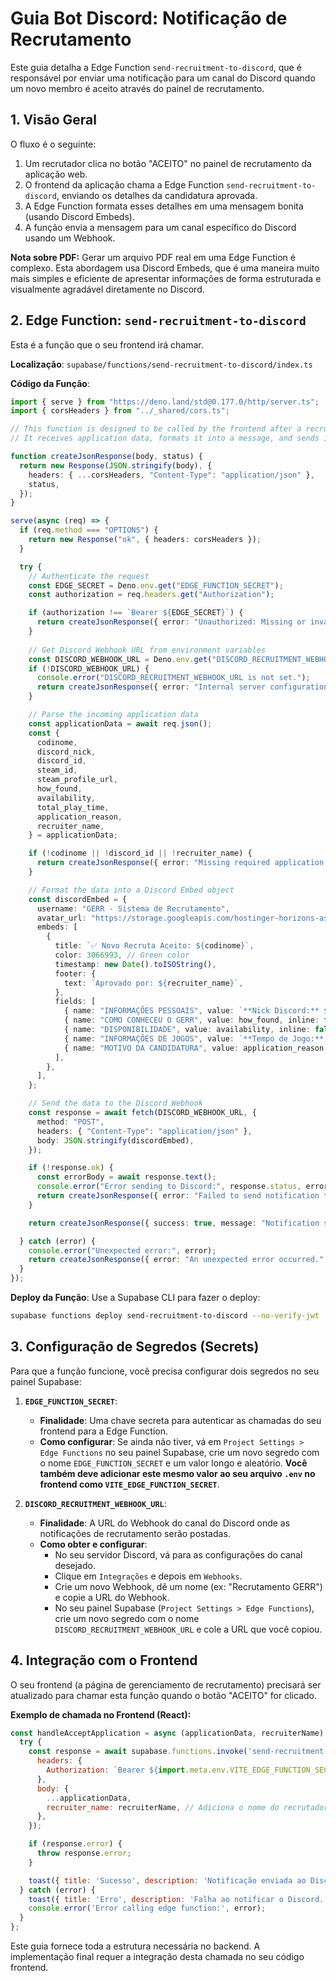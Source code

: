 # Guia Bot Discord: Notificação de Recrutamento

Este guia detalha a Edge Function `send-recruitment-to-discord`, que é responsável por enviar uma notificação para um canal do Discord quando um novo membro é aceito através do painel de recrutamento.

## 1. Visão Geral

O fluxo é o seguinte:
1.  Um recrutador clica no botão "ACEITO" no painel de recrutamento da aplicação web.
2.  O frontend da aplicação chama a Edge Function `send-recruitment-to-discord`, enviando os detalhes da candidatura aprovada.
3.  A Edge Function formata esses detalhes em uma mensagem bonita (usando Discord Embeds).
4.  A função envia a mensagem para um canal específico do Discord usando um Webhook.

**Nota sobre PDF:** Gerar um arquivo PDF real em uma Edge Function é complexo. Esta abordagem usa Discord Embeds, que é uma maneira muito mais simples e eficiente de apresentar informações de forma estruturada e visualmente agradável diretamente no Discord.

## 2. Edge Function: `send-recruitment-to-discord`

Esta é a função que o seu frontend irá chamar.

**Localização**: `supabase/functions/send-recruitment-to-discord/index.ts`

**Código da Função**:
```typescript
import { serve } from "https://deno.land/std@0.177.0/http/server.ts";
import { corsHeaders } from "../_shared/cors.ts";

// This function is designed to be called by the frontend after a recruiter accepts an application.
// It receives application data, formats it into a message, and sends it to a Discord channel via a webhook.

function createJsonResponse(body, status) {
  return new Response(JSON.stringify(body), {
    headers: { ...corsHeaders, "Content-Type": "application/json" },
    status,
  });
}

serve(async (req) => {
  if (req.method === "OPTIONS") {
    return new Response("ok", { headers: corsHeaders });
  }

  try {
    // Authenticate the request
    const EDGE_SECRET = Deno.env.get("EDGE_FUNCTION_SECRET");
    const authorization = req.headers.get("Authorization");

    if (authorization !== `Bearer ${EDGE_SECRET}`) {
      return createJsonResponse({ error: "Unauthorized: Missing or invalid secret." }, 401);
    }
    
    // Get Discord Webhook URL from environment variables
    const DISCORD_WEBHOOK_URL = Deno.env.get("DISCORD_RECRUITMENT_WEBHOOK_URL");
    if (!DISCORD_WEBHOOK_URL) {
      console.error("DISCORD_RECRUITMENT_WEBHOOK_URL is not set.");
      return createJsonResponse({ error: "Internal server configuration error." }, 500);
    }

    // Parse the incoming application data
    const applicationData = await req.json();
    const {
      codinome,
      discord_nick,
      discord_id,
      steam_id,
      steam_profile_url,
      how_found,
      availability,
      total_play_time,
      application_reason,
      recruiter_name,
    } = applicationData;

    if (!codinome || !discord_id || !recruiter_name) {
      return createJsonResponse({ error: "Missing required application data." }, 400);
    }

    // Format the data into a Discord Embed object
    const discordEmbed = {
      username: "GERR - Sistema de Recrutamento",
      avatar_url: "https://storage.googleapis.com/hostinger-horizons-assets-prod/8b34e97e-b1fb-436b-96f9-daf091378bb8/c25396be5f48be7359286fb7f650e260.png",
      embeds: [
        {
          title: `✅ Novo Recruta Aceito: ${codinome}`,
          color: 3066993, // Green color
          timestamp: new Date().toISOString(),
          footer: {
            text: `Aprovado por: ${recruiter_name}`,
          },
          fields: [
            { name: "INFORMAÇÕES PESSOAIS", value: `**Nick Discord:** ${discord_nick} (${discord_id})\n**Steam ID:** ${steam_id}\n**Perfil Steam:** [Ver Perfil](${steam_profile_url})`, inline: false },
            { name: "COMO CONHECEU O GERR", value: how_found, inline: false },
            { name: "DISPONIBILIDADE", value: availability, inline: false },
            { name: "INFORMAÇÕES DE JOGOS", value: `**Tempo de Jogo:** ${total_play_time || 'Não informado'}`, inline: true },
            { name: "MOTIVO DA CANDIDATURA", value: application_reason, inline: false },
          ],
        },
      ],
    };

    // Send the data to the Discord Webhook
    const response = await fetch(DISCORD_WEBHOOK_URL, {
      method: "POST",
      headers: { "Content-Type": "application/json" },
      body: JSON.stringify(discordEmbed),
    });

    if (!response.ok) {
      const errorBody = await response.text();
      console.error("Error sending to Discord:", response.status, errorBody);
      return createJsonResponse({ error: "Failed to send notification to Discord." }, 502);
    }

    return createJsonResponse({ success: true, message: "Notification sent to Discord successfully." }, 200);

  } catch (error) {
    console.error("Unexpected error:", error);
    return createJsonResponse({ error: "An unexpected error occurred." }, 500);
  }
});

```
**Deploy da Função**:
Use a Supabase CLI para fazer o deploy:
```bash
supabase functions deploy send-recruitment-to-discord --no-verify-jwt
```

## 3. Configuração de Segredos (Secrets)

Para que a função funcione, você precisa configurar dois segredos no seu painel Supabase:

1.  **`EDGE_FUNCTION_SECRET`**:
    *   **Finalidade**: Uma chave secreta para autenticar as chamadas do seu frontend para a Edge Function.
    *   **Como configurar**: Se ainda não tiver, vá em `Project Settings > Edge Functions` no seu painel Supabase, crie um novo segredo com o nome `EDGE_FUNCTION_SECRET` e um valor longo e aleatório. **Você também deve adicionar este mesmo valor ao seu arquivo `.env` no frontend como `VITE_EDGE_FUNCTION_SECRET`**.

2.  **`DISCORD_RECRUITMENT_WEBHOOK_URL`**:
    *   **Finalidade**: A URL do Webhook do canal do Discord onde as notificações de recrutamento serão postadas.
    *   **Como obter e configurar**:
        *   No seu servidor Discord, vá para as configurações do canal desejado.
        *   Clique em `Integrações` e depois em `Webhooks`.
        *   Crie um novo Webhook, dê um nome (ex: "Recrutamento GERR") e copie a URL do Webhook.
        *   No seu painel Supabase (`Project Settings > Edge Functions`), crie um novo segredo com o nome `DISCORD_RECRUITMENT_WEBHOOK_URL` e cole a URL que você copiou.

## 4. Integração com o Frontend

O seu frontend (a página de gerenciamento de recrutamento) precisará ser atualizado para chamar esta função quando o botão "ACEITO" for clicado.

**Exemplo de chamada no Frontend (React):**

```javascript
const handleAcceptApplication = async (applicationData, recruiterName) => {
  try {
    const response = await supabase.functions.invoke('send-recruitment-to-discord', {
      headers: {
        Authorization: `Bearer ${import.meta.env.VITE_EDGE_FUNCTION_SECRET}`,
      },
      body: {
        ...applicationData,
        recruiter_name: recruiterName, // Adiciona o nome do recrutador
      },
    });

    if (response.error) {
      throw response.error;
    }

    toast({ title: 'Sucesso', description: 'Notificação enviada ao Discord!' });
  } catch (error) {
    toast({ title: 'Erro', description: 'Falha ao notificar o Discord.', variant: 'destructive' });
    console.error('Error calling edge function:', error);
  }
};
```

Este guia fornece toda a estrutura necessária no backend. A implementação final requer a integração desta chamada no seu código frontend.